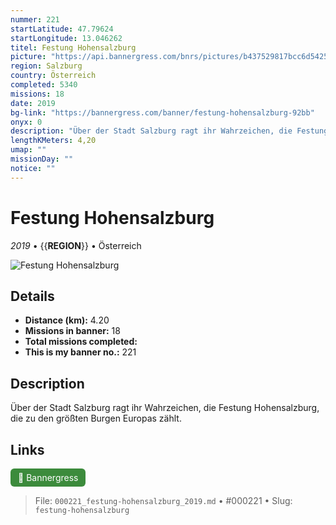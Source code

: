 ```yaml
---
nummer: 221
startLatitude: 47.79624
startLongitude: 13.046262
titel: Festung Hohensalzburg
picture: "https://api.bannergress.com/bnrs/pictures/b437529817bcc6d5425441abf3144440"
region: Salzburg
country: Österreich
completed: 5340
missions: 18
date: 2019
bg-link: "https://bannergress.com/banner/festung-hohensalzburg-92bb"
onyx: 0
description: "Über der Stadt Salzburg ragt ihr Wahrzeichen, die Festung Hohensalzburg, die zu den größten Burgen Europas zählt."
lengthKMeters: 4,20
umap: ""
missionDay: ""
notice: ""
---
```

# Festung Hohensalzburg

*2019* • {{__REGION__}} • Österreich

![Festung Hohensalzburg](https://api.bannergress.com/bnrs/pictures/b437529817bcc6d5425441abf3144440)



## Details
- **Distance (km):** 4.20
- **Missions in banner:** 18
- **Total missions completed:** 
- **This is my banner no.:** 221



## Description
Über der Stadt Salzburg ragt ihr Wahrzeichen, die Festung Hohensalzburg, die zu den größten Burgen Europas zählt.



## Links
<a href="https://bannergress.com/banner/festung-hohensalzburg-92bb" target="_blank" style="display:inline-block;margin-right:8px;padding:6px 12px;background:#3c8b3c;color:#fff;text-decoration:none;border-radius:6px;">🔗 Bannergress</a>



> File: `000221_festung-hohensalzburg_2019.md` • #000221 • Slug: `festung-hohensalzburg`
